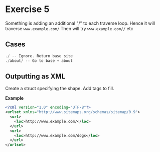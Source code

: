 # Exercise 5


Something is adding an additional "/" to each traverse loop.
Hence it will traverse `www.example.com/`
Then will try `www.example.com//` etc



## Cases

```go
./ -- Ignore. Return base site
./about/ -- Go to base + about
```


## Outputting as XML

Create a struct specifying the shape.
Add tags to fill.

**Example**
```xml
<?xml version="1.0" encoding="UTF-8"?>
<urlset xmlns="http://www.sitemaps.org/schemas/sitemap/0.9">
  <url>
    <loc>http://www.example.com/</loc>
  </url>
  <url>
    <loc>http://www.example.com/dogs</loc>
  </url>
</urlset>
```